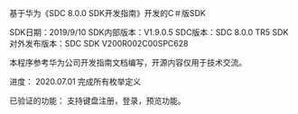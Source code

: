 基于华为《SDC 8.0.0 SDK开发指南》开发的C＃版SDK

SDK日期：2019/9/10
SDK内部版本：V1.9.0.5
SDC版本：SDC 8.0.0 TR5
SDK对外发布版本：SDC SDK V200R002C00SPC628

本程序参考华为公司开发指南文档编写，开源内容仅用于技术交流。


进度：
  2020.07.01 完成所有枚举定义

已验证的功能：
  支持键盘注册，登录，预览功能。
